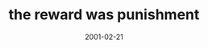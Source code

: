 ---
layout: base.njk
title : 'the reward was punishment' 
view_title : 'the reward was punishment' 
year : '2001' 
date : '2001-02-21' 
img_file : '/drawing/badnews.png' 
html_file : 'reward' 
next_html : 'whatiwanted.html' 
year_order : '38' 
permalink : "title/{{html_file}}.html"
---